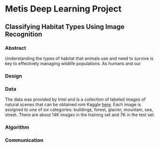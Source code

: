 # Metis Deep Learning Project
## Classifying Habitat Types Using Image Recognition

### Abstract

Understanding the types of habitat that animals use and need to survive is key to effectively managing wildlife populations. As humans and our 

### Design

### Data

The data was provided by Intel and is a collection of labeled images of natural scenes that can be obtained rom Kaggle [here](https://www.kaggle.com/datasets/puneet6060/intel-image-classification?datasetId=111880&sortBy=voteCount). Each image is assigned to one of six categories: buildings, forest, glacier, mountain, sea, street. There are about 14K images in the training set and 7K in the test set.

### Algorithm



### Communication
